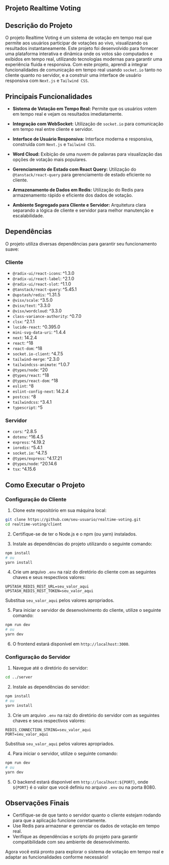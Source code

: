 ## Projeto Realtime Voting

## Descrição do Projeto

O projeto Realtime Voting é um sistema de votação em tempo real que permite aos usuários participar de votações ao vivo, visualizando os resultados instantaneamente. Este projeto foi desenvolvido para fornecer uma plataforma interativa e dinâmica onde os votos são computados e exibidos em tempo real, utilizando tecnologias modernas para garantir uma experiência fluida e responsiva. Com este projeto, aprendi a integrar funcionalidades de comunicação em tempo real usando `socket.io` tanto no cliente quanto no servidor, e a construir uma interface de usuário responsiva com `Next.js` e `Tailwind CSS`.

## Principais Funcionalidades

- **Sistema de Votação em Tempo Real:** Permite que os usuários votem em tempo real e vejam os resultados imediatamente.

- **Integração com WebSocket:** Utilização de `socket.io` para comunicação em tempo real entre cliente e servidor.

- **Interface de Usuário Responsiva:** Interface moderna e responsiva, construída com `Next.js` e `Tailwind CSS`.

- **Word Cloud:** Exibição de uma nuvem de palavras para visualização das opções de votação mais populares.

- **Gerenciamento de Estado com React Query:** Utilização do `@tanstack/react-query` para gerenciamento de estado eficiente no cliente.

- **Armazenamento de Dados em Redis:** Utilização do Redis para armazenamento rápido e eficiente dos dados de votação.

- **Ambiente Segregado para Cliente e Servidor:** Arquitetura clara separando a lógica de cliente e servidor para melhor manutenção e escalabilidade.

## Dependências

O projeto utiliza diversas dependências para garantir seu funcionamento suave:

### Cliente

- `@radix-ui/react-icons`: ^1.3.0
- `@radix-ui/react-label`: ^2.1.0
- `@radix-ui/react-slot`: ^1.1.0
- `@tanstack/react-query`: ^5.45.1
- `@upstash/redis`: ^1.31.5
- `@visx/scale`: ^3.5.0
- `@visx/text`: ^3.3.0
- `@visx/wordcloud`: ^3.3.0
- `class-variance-authority`: ^0.7.0
- `clsx`: ^2.1.1
- `lucide-react`: ^0.395.0
- `mini-svg-data-uri`: ^1.4.4
- `next`: 14.2.4
- `react`: ^18
- `react-dom`: ^18
- `socket.io-client`: ^4.7.5
- `tailwind-merge`: ^2.3.0
- `tailwindcss-animate`: ^1.0.7
- `@types/node`: ^20
- `@types/react`: ^18
- `@types/react-dom`: ^18
- `eslint`: ^8
- `eslint-config-next`: 14.2.4
- `postcss`: ^8
- `tailwindcss`: ^3.4.1
- `typescript`: ^5

### Servidor

- `cors`: ^2.8.5
- `dotenv`: ^16.4.5
- `express`: ^4.19.2
- `ioredis`: ^5.4.1
- `socket.io`: ^4.7.5
- `@types/express`: ^4.17.21
- `@types/node`: ^20.14.6
- `tsx`: ^4.15.6

## Como Executar o Projeto

### Configuração do Cliente

1. Clone este repositório em sua máquina local:

```bash
git clone https://github.com/seu-usuario/realtime-voting.git
cd realtime-voting/client
```

2. Certifique-se de ter o Node.js e o npm (ou yarn) instalados.

3. Instale as dependências do projeto utilizando o seguinte comando:

```bash
npm install
# ou
yarn install
```

4. Crie um arquivo `.env` na raiz do diretório do cliente com as seguintes chaves e seus respectivos valores:

```env
UPSTASH_REDIS_REST_URL=seu_valor_aqui
UPSTASH_REDIS_REST_TOKEN=seu_valor_aqui
```

Substitua `seu_valor_aqui` pelos valores apropriados.

5. Para iniciar o servidor de desenvolvimento do cliente, utilize o seguinte comando:

```bash
npm run dev
# ou
yarn dev
```

6. O frontend estará disponível em `http://localhost:3000`.

### Configuração do Servidor

1. Navegue até o diretório do servidor:

```bash
cd ../server
```

2. Instale as dependências do servidor:

```bash
npm install
# ou
yarn install
```

3. Crie um arquivo `.env` na raiz do diretório do servidor com as seguintes chaves e seus respectivos valores:

```env
REDIS_CONNECTION_STRING=seu_valor_aqui
PORT=seu_valor_aqui
```

Substitua `seu_valor_aqui` pelos valores apropriados.

4. Para iniciar o servidor, utilize o seguinte comando:

```bash
npm run dev
# ou
yarn dev
```

5. O backend estará disponível em `http://localhost:${PORT}`, onde `${PORT}` é o valor que você definiu no arquivo `.env` ou na porta 8080.

## Observações Finais

- Certifique-se de que tanto o servidor quanto o cliente estejam rodando para que a aplicação funcione corretamente.
- Use Redis para armazenar e gerenciar os dados de votação em tempo real.
- Verifique as dependências e scripts do projeto para garantir compatibilidade com seu ambiente de desenvolvimento.

Agora você está pronto para explorar o sistema de votação em tempo real e adaptar as funcionalidades conforme necessário!